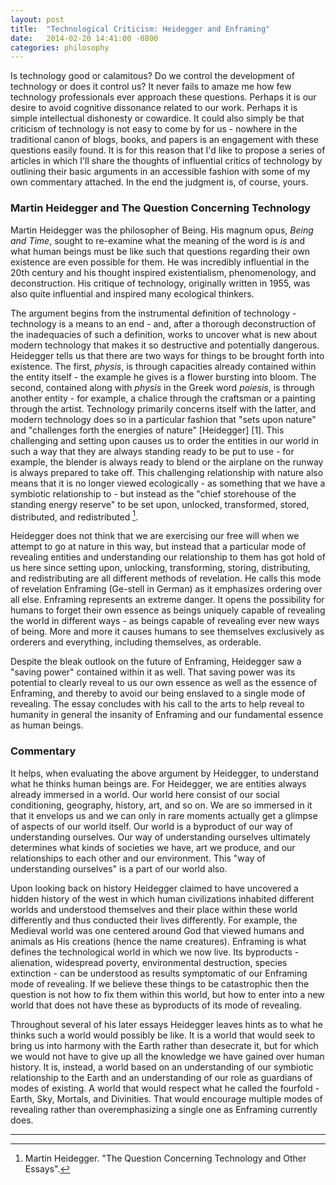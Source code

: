 ```yaml
---
layout: post
title:  "Technological Criticism: Heidegger and Enframing"
date:   2014-02-20 14:41:00 -0800
categories: philosophy
---
```

Is technology good or calamitous? Do we control the development of technology or
does it control us? It never fails to amaze me how few technology professionals
ever approach these questions. Perhaps it is our desire to avoid cognitive
dissonance related to our work. Perhaps it is simple intellectual dishonesty or
cowardice. It could also simply be that criticism of technology is not easy to
come by for us - nowhere in the traditional canon of blogs, books, and papers is
an engagement with these questions easily found. It is for this reason that I'd
like to propose a series of articles in which I'll share the thoughts of
influential critics of technology by outlining their basic arguments in an
accessible fashion with some of my own commentary attached. In the end the
judgment is, of course, yours.

### Martin Heidegger and The Question Concerning Technology

Martin Heidegger was the philosopher of Being. His magnum opus, _Being and
Time_, sought to re-examine what the meaning of the word is _is_ and what human
beings must be like such that questions regarding their own existence are even
possible for them. He was incredibly influential in the 20th century and his
thought inspired existentialism, phenomenology, and deconstruction. His critique
of technology, originally written in 1955, was also quite influential and
inspired many ecological thinkers.

The argument begins from the instrumental definition of technology - technology
is a means to an end - and, after a thorough deconstruction of the inadequacies
of such a definition, works to uncover what is new about modern technology that
makes it so destructive and potentially dangerous. Heidegger tells us that there
are two ways for things to be brought forth into existence. The first, _physis_,
is through capacities already contained within the entity itself - the example
he gives is a flower bursting into bloom. The second, contained along with
_physis_ in the Greek word _poiesis_, is through another entity - for example, a
chalice through the craftsman or a painting through the artist. Technology
primarily concerns itself with the latter, and modern technology does so in a
particular fashion that "sets upon nature" and "challenges forth the energies of
nature" [Heidegger] [1]. This challenging and setting upon causes us to order
the entities in our world in such a way that they are always standing ready to
be put to use - for example, the blender is always ready to blend or the
airplane on the runway is always prepared to take off. This challenging
relationship with nature also means that it is no longer viewed ecologically -
as something that we have a symbiotic relationship to - but instead as the
"chief storehouse of the standing energy reserve" to be set upon, unlocked,
transformed, stored, distributed, and redistributed [^1].

Heidegger does not think that we are exercising our free will when we attempt to
go at nature in this way, but instead that a particular mode of revealing
entities and understanding our relationship to them has got hold of us here
since setting upon, unlocking, transforming, storing, distributing, and
redistributing are all different methods of revelation. He calls this mode of
revelation Enframing (Ge-stell in German) as it emphasizes ordering over all
else. Enframing represents an extreme danger. It opens the possibility for
humans to forget their own essence as beings uniquely capable of revealing the
world in different ways - as beings capable of revealing ever new ways of being.
More and more it causes humans to see themselves exclusively as orderers and
everything, including themselves, as orderable.

Despite the bleak outlook on the future of Enframing, Heidegger saw a "saving
power" contained within it as well. That saving power was its potential to
clearly reveal to us our own essence as well as the essence of Enframing, and
thereby to avoid our being enslaved to a single mode of revealing. The essay
concludes with his call to the arts to help reveal to humanity in general the
insanity of Enframing and our fundamental essence as human beings.

### Commentary

It helps, when evaluating the above argument by Heidegger, to understand what he
thinks human beings are. For Heidegger, we are entities always already immersed
in a world. Our world here consist of our social conditioning, geography,
history, art, and so on. We are so immersed in it that it envelops us and we can
only in rare moments actually get a glimpse of aspects of our world itself. Our
world is a byproduct of our way of understanding ourselves. Our way of
understanding ourselves ultimately determines what kinds of societies we have,
art we produce, and our relationships to each other and our environment. This
"way of understanding ourselves" is a part of our world also.

Upon looking back on history Heidegger claimed to have uncovered a hidden
history of the west in which human civilizations inhabited different worlds and
understood themselves and their place within these world differently and thus
conducted their lives differently. For example, the Medieval world was one
centered around God that viewed humans and animals as His creations (hence the
name creatures). Enframing is what defines the technological world in which we
now live. Its byproducts - alienation, widespread poverty, environmental
destruction, species extinction - can be understood as results symptomatic of
our Enframing mode of revealing. If we believe these things to be catastrophic
then the question is not how to fix them within this world, but how to enter
into a new world that does not have these as byproducts of its mode of
revealing.

Throughout several of his later essays Heidegger leaves hints as to what he
thinks such a world would possibly be like. It is a world that would seek to
bring us into harmony with the Earth rather than desecrate it, but for which we
would not have to give up all the knowledge we have gained over human history.
It is, instead, a world based on an understanding of our symbiotic relationship
to the Earth and an understanding of our role as guardians of modes of existing.
A world that would respect what he called the fourfold - Earth, Sky, Mortals,
and Divinities. That would encourage multiple modes of revealing rather than
overemphasizing a single one as Enframing currently does.

---

[^1]: Martin Heidegger. "The Question Concerning Technology and Other Essays".